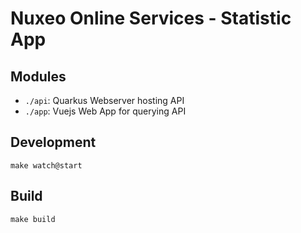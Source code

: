 # Nuxeo Online Services - Statistic App

## Modules

- `./api`: Quarkus Webserver hosting API
- `./app`: Vuejs Web App for querying API

## Development

`make watch@start`

## Build

`make build`
